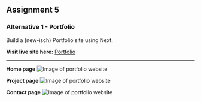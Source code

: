 <!-- ## Assignment 5
### Alternative 1, Portfolio

- [X] Build a (new-isch) Portfolio site using Next. You can reuse a lot of code from the old one you made in the previous course as well as the design you used in the previous course. Or you can make a new (simpler) one.
- [X] There should, at least, be a portfolio page and an about page with different routes.
- [X] Link to all the sites and GitHub projects you've made in this course so far
  - [X] From Week 01: Link to the GitHub repo for Week 1.
  - [X] From Week 02: Link to the GitHub repo for Week 2.
  - [X] From Week 03: Link to the published site and GitHub repo
  - [X] From Week 04: Link to the published site and GitHub repo
  - [X] From Week 05, this week: Link to site (¯\_(ツ)_/¯) and GitHub repo
- [X] Make sure to provide some kind of image that reflect the work you've done each week.
    - [X] Either a snippet or a scaled down image of a site.
    - [X] For week 1 and 2, the image can be of how it looks in the terminal when you run your program or how the generated HTML page looks like.
- [X] BONUS: Add a custom 404 page
- [ ] Publish your site. You can use GitHub pages, Netlify or Vercel.
- [X] Commit and push to a new GitHub repo.
- [ ] In the assignment hand-in, make sure to provide a link to the repo, a screenshot of the site, and a link to the site.

### Addition: Improve upon week 5
- [X] Use eslint, add a custom configuration/style-guide to extend, also add at least one rule change
- [ ] Run all files in the app folder through prettier using npm. Add a custom prettier config with at least one setting changed. You might need a .prettierignore do not run prettier in files other than your own.
- [ ] BONUS: Create an easter egg
    - Add a home-icon/text/button (if there isn't one already).
    - Clicking the home button should take you back to the home page unless you already are on the home page.
    - When you press the home icon/text twice on the home page the home button should wiggle and then fly away (in a speed you can see). Make sure it's two clicks/presses in a row. Not one click then going to another page and coming back and then another click. If you click somewhere else on the home page then it's fine if the next click will trigger the wiggle and disappear.
    - The home button should now be gone on all pages until a refresh of the page. -->

## Assignment 5

### Alternative 1 - Portfolio

Build a (new-isch) Portfolio site using Next.

**Visit live site here:** [Portfolio](https://assignment5-javascript-frameworks.vercel.app/)

---

**Home page**
![Image of portfolio website](https://user-images.githubusercontent.com/116844306/224489635-7501f131-e7d4-4def-8d20-ab1222d437e3.png)

**Project page**
![Image of portfolio website](https://user-images.githubusercontent.com/116844306/225433566-8b81c950-86b7-4c9e-bf61-4963c0702293.png)

**Contact page**
![Image of portfolio website](https://user-images.githubusercontent.com/116844306/225433804-09d83048-5782-4952-95b1-0a1b605af26c.png)
